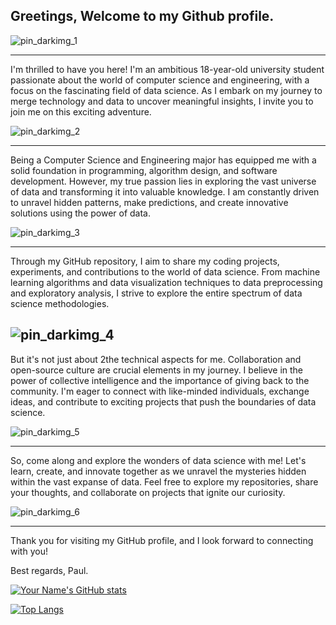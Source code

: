 ## Greetings, Welcome to my Github profile.
![pin_darkimg_1](https://github.com/Paul1518/Profile/assets/96533175/9471b594-73b6-4acf-8b57-00c3ba9631d7)
***

I'm thrilled to have you here! I'm an ambitious 18-year-old university student passionate about the world of computer science and engineering, with a focus on the fascinating field of data science. As I embark on my journey to merge technology and data to uncover meaningful insights, I invite you to join me on this exciting adventure.

![pin_darkimg_2](https://github.com/Paul1518/Profile/assets/96533175/7790070a-0f1f-47e2-80dd-caec0d7af092)
***

Being a Computer Science and Engineering major has equipped me with a solid foundation in programming, algorithm design, and software development. However, my true passion lies in exploring the vast universe of data and transforming it into valuable knowledge. I am constantly driven to unravel hidden patterns, make predictions, and create innovative solutions using the power of data.

![pin_darkimg_3](https://github.com/Paul1518/Profile/assets/96533175/08473768-a25b-4d8f-ada0-cc3dfe8af854)
***
Through my GitHub repository, I aim to share my coding projects, experiments, and contributions to the world of data science. From machine learning algorithms and data visualization techniques to data preprocessing and exploratory analysis, I strive to explore the entire spectrum of data science methodologies.

![pin_darkimg_4](https://github.com/Paul1518/Profile/assets/96533175/53baeb33-75c9-400b-b554-0c30ec924bb0)
---
But it's not just about 2the technical aspects for me. Collaboration and open-source culture are crucial elements in my journey. I believe in the power of collective intelligence and the importance of giving back to the community. I'm eager to connect with like-minded individuals, exchange ideas, and contribute to exciting projects that push the boundaries of data science.

![pin_darkimg_5](https://github.com/Paul1518/Profile/assets/96533175/71245553-9e5e-469e-931d-dd16123c4dbb)
***
So, come along and explore the wonders of data science with me! Let's learn, create, and innovate together as we unravel the mysteries hidden within the vast expanse of data. Feel free to explore my repositories, share your thoughts, and collaborate on projects that ignite our curiosity.

![pin_darkimg_6](https://github.com/Paul1518/Profile/assets/96533175/535d8efa-af9e-4b78-bcee-81b132147508)
***
Thank you for visiting my GitHub profile, and I look forward to connecting with you!

Best regards,
Paul.

[![Your Name's GitHub stats](https://github-readme-stats.vercel.app/api?username=Paul1518&show_icons=true&theme=radical)](https://github.com/anuraghazra/github-readme-stats)

[![Top Langs](https://github-readme-stats.vercel.app/api/top-langs/?username=Paul1518&layout=compact)](https://github.com/anuraghazra/github-readme-stats)



